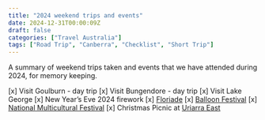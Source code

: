 ```yaml
---
title: "2024 weekend trips and events"
date: 2024-12-31T00:00:09Z
draft: false
categories: ["Travel Australia"]
tags: ["Road Trip", "Canberra", "Checklist", "Short Trip"]
---
```


A summary of weekend trips taken and events that we have attended during 2024, for memory keeping. 

[x] Visit Goulburn - day trip
[x] Visit Bungendore - day trip
[x] Visit Lake George
[x] New Year’s Eve 2024 firework
[x] [Floriade](https://floriadeaustralia.com)
[x] [Balloon Festival](https://canberraballoonspectacular.com)
[x] [National Multicultural Festival](https://multiculturalfestival.com.au)
[x] Christmas Picnic at [Uriarra East](https://www.parks.act.gov.au/find-a-nature-park/murrumbidgee-river-corridor/uriarra-crossing)